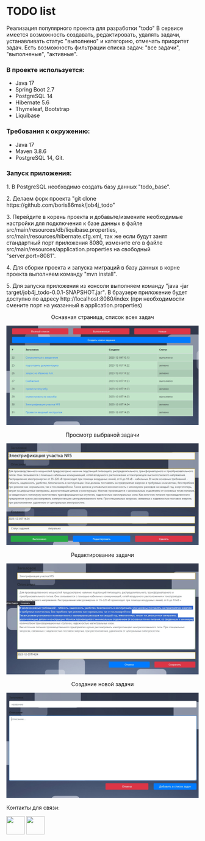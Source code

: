 # TODO list

Реализация популярного проекта для разработки "todo"
В сервисе имеется возможность создавать, редактировать, удалять 
задачи, устанавливать статус "выполнено" и категорию, отмечать приоритет задач.
Есть возможность фильтрации списка задач: "все задачи", "выполненые",
"активные".

### В проекте используется:

* Java 17
* Spring Boot 2.7
* PostgreSQL 14
* Hibernate 5.6
* Thymeleaf, Bootstrap
* Liquibase

### Требования к окружению:
* Java 17
* Maven 3.8.6
* PostgreSQL 14, Git. 

### Запуск приложения:
<p>1. В PostgreSQL необходимо создать базу данных "todo_base".</p>
<p>2. Делаем форк проекта "git clone https://github.com/boris86msk/job4j_todo"</p>
<p>3. Перейдите в корень проекта и добавьте/измените необходимые настройки для подключения к базе данных в файле src/main/resources/db/liquibase.properties,
src/main/resources/hibernate.cfg.xml, так же если будут занят стандартный порт приложения 8080, измените его в файле src/main/resources/application.properties
на свободный "server.port=8081".</p>
<p>4. Для сборки проекта и запуска миграций в базу данных в корне проекта выполняем команду "mvn install".</p>
<p>5. Для запуска 
приложения из консоли выполняем команду "java -jar target/job4j_todo-0.0.1-SNAPSHOT.jar". В браузере приложение будет доступно по адресу
http://localhost:8080/index (при необходимости смените порт на указанный в application.properties)
</p>

<div style="text-align: center;">Оснавная страница, список всех задач</div>

![](img/index.jpg)

<div style="text-align: center;">Просмотр выбраной задачи</div>

![](img/task.jpg)

<div style="text-align: center;">Редактирование задачи</div>

![](img/edit_task.jpg)

<div style="text-align: center;">Создание новой задачи</div>

![](img/create_task.jpg)

Контакты для связи:

[<img height="48" src="https://img.icons8.com/color/64/whatsapp--v1.png" width="48"/>](https://wa.me/79204755505)
[<img height="48" src="https://img.icons8.com/color/64/telegram-app--v1.png" width="48"/>](https://t.me/Boris320)